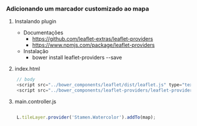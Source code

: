 ﻿### Adicionando um marcador customizado ao mapa

1. Instalando plugin
    - Documentações
        - https://github.com/leaflet-extras/leaflet-providers
        - https://www.npmjs.com/package/leaflet-providers
    - Instalação
        - bower install leaflet-providers --save

2. index.html
```javascript
    // body
    <script src="../bower_components/leaflet/dist/leaflet.js" type="text/javascript" charset="utf-8"></script>
    <script src="../bower_components/leaflet-providers/leaflet-providers.js" type="text/javascript" charset="utf-8"></script>
```
3. main.controller.js

```javascript

    L.tileLayer.provider('Stamen.Watercolor').addTo(map);
```
